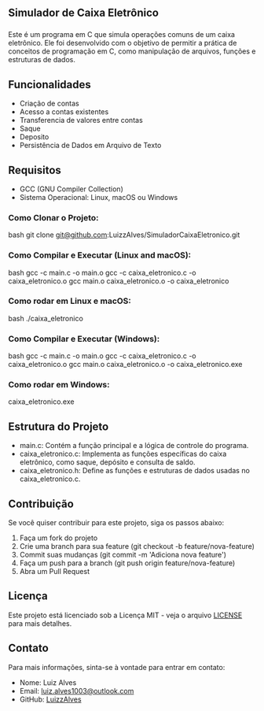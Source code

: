 ## Simulador de Caixa Eletrônico

###

Este é um programa em C que simula operações comuns de um caixa eletrônico. Ele foi desenvolvido com o objetivo de permitir a prática de conceitos de programação em C, como manipulação de arquivos, funções e estruturas de dados.

## Funcionalidades

- Criação de contas
- Acesso a contas existentes
- Transferencia de valores entre contas
- Saque
- Deposito
- Persistência de Dados em Arquivo de Texto

## Requisitos

- GCC (GNU Compiler Collection)
- Sistema Operacional: Linux, macOS ou Windows

### Como Clonar o Projeto:

bash
git clone git@github.com:LuizzAlves/SimuladorCaixaEletronico.git


### Como Compilar e Executar (Linux and macOS):

bash
gcc -c main.c -o main.o
gcc -c caixa_eletronico.c -o caixa_eletronico.o
gcc main.o caixa_eletronico.o -o caixa_eletronico


### Como rodar em Linux e macOS:

bash
./caixa_eletronico


### Como Compilar e Executar (Windows):

bash
gcc -c main.c -o main.o
gcc -c caixa_eletronico.c -o caixa_eletronico.o
gcc main.o caixa_eletronico.o -o caixa_eletronico.exe


### Como rodar em Windows:


caixa_eletronico.exe


## Estrutura do Projeto

- main.c: Contém a função principal e a lógica de controle do programa.
- caixa_eletronico.c: Implementa as funções específicas do caixa eletrônico, como saque, depósito e consulta de saldo.
- caixa_eletronico.h: Define as funções e estruturas de dados usadas no caixa_eletronico.c.

## Contribuição

Se você quiser contribuir para este projeto, siga os passos abaixo:

1. Faça um fork do projeto
2. Crie uma branch para sua feature (git checkout -b feature/nova-feature)
3. Commit suas mudanças (git commit -m 'Adiciona nova feature')
4. Faça um push para a branch (git push origin feature/nova-feature)
5. Abra um Pull Request

## Licença

Este projeto está licenciado sob a Licença MIT - veja o arquivo [LICENSE](LICENSE) para mais detalhes.

## Contato

Para mais informações, sinta-se à vontade para entrar em contato:

- Nome: Luiz Alves
- Email: luiz.alves1003@outlook.com
- GitHub: [LuizzAlves](https://github.com/LuizzAlves)
